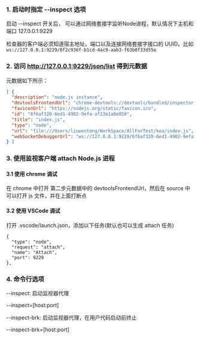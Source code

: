 ### 1. 启动时指定 --inspect 选项
启动 --inspect 开关后， 可以通过网络套接字监听Node进程，默认情况下主机和端口 127.0.0.1:9229

检查器的客户端必须知道宿主地址，端口以及连接网络套接字接口的 UUID。比如 `ws://127.0.0.1:9229/0f2c936f-b1cd-4ac9-aab3-f63b0f33d55e`

### 2. 访问 http://127.0.0.1:9229/json/list 得到元数据

元数据如下所示：
```json
[ {
  "description": "node.js instance",
  "devtoolsFrontendUrl": "chrome-devtools://devtools/bundled/inspector.html?experiments=true&v8only=true&ws=127.0.0.1:9229/6f6af320-6ed1-4902-9efa-af23e1a8e050",
  "faviconUrl": "https://nodejs.org/static/favicon.ico",
  "id": "6f6af320-6ed1-4902-9efa-af23e1a8e050",
  "title": "index.js",
  "type": "node",
  "url": "file:///Users/liuwentong/WorkSpace/AllForTest/koa/index.js",
  "webSocketDebuggerUrl": "ws://127.0.0.1:9229/6f6af320-6ed1-4902-9efa-af23e1a8e050"
} ]
```

### 3. 使用监视客户端 attach Node.js 进程

#### 3.1 使用 chrome 调试
在 chrome 中打开 第二步元数据中的 devtoolsFrontendUrl，然后在 source 中可以打开 js 文件，并在上面打断点

#### 3.2 使用 VSCode 调试
打开 .vscode/launch.json，添加以下任务(默认也可以生成 attach 任务)
```
{
  "type": "node",
  "request": "attach",
  "name": "Attach",
  "port": 9229
},
```

### 4. 命令行选项

--inspect: 启动监视器代理

--inspect=[host:port]

--inspect-brk: 启动监视器代理，在用户代码启动前终止

--inspect-brk=[host:port]